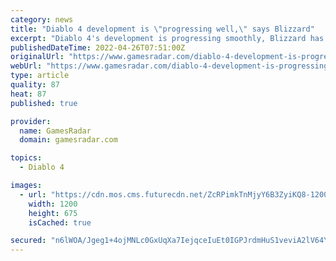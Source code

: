 ```yaml
---
category: news
title: "Diablo 4 development is \"progressing well,\" says Blizzard"
excerpt: "Diablo 4's development is progressing smoothly, Blizzard has confirmed. Activision Blizzard released its first-quarter financial results report yesterday. It gives us not only a look at the company's ..."
publishedDateTime: 2022-04-26T07:51:00Z
originalUrl: "https://www.gamesradar.com/diablo-4-development-is-progressing-well-says-blizzard/"
webUrl: "https://www.gamesradar.com/diablo-4-development-is-progressing-well-says-blizzard/"
type: article
quality: 87
heat: 87
published: true

provider:
  name: GamesRadar
  domain: gamesradar.com

topics:
  - Diablo 4

images:
  - url: "https://cdn.mos.cms.futurecdn.net/ZcRPimkTnMjyY6B3ZyiKQ8-1200-80.jpg"
    width: 1200
    height: 675
    isCached: true

secured: "n6lWOA/Jgeg1+4ojMNLc0GxUqXa7IejqceIuEt0IGPJrdmHuS1veviA2lV64YnCDC5RquAaKaMMWRAqWlC242k4bBFwyZveLnPwlbXftsktThsHceGWHPB1cPp9fOhRhuG5nVfMx5XK9FtzAjpYH+QKzhNaD9AybFC4bpMs+KQYMJz5lFMJwojNA+r7bATkjuTphQ3U09JcS1Wh6SwlYMXOF2FRbm4tRCw5k22p10ZKyfzhJQ6WPPE5LQbX1LKHxDBLXxeHHu/w9t/FACk0YEbtWUU7mnmfiSwd6YHSTm2KSd0qtouyktFN6KTHqOn2/lqnnaQIlwEgVYhVqwDogzLrAKNeb+oiC23Zdgbaq/ZE=;GHRgdZ3JzhRXSwYWtfi0EA=="
---
```


